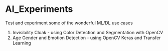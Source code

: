 # AI_Experiments
Test and experiment some of the wonderful ML/DL use cases

1. Invisibility Cloak - using Color Detection and Segmentation with OpenCV
2. Age Gender and Emotion Detection - using OpenCV Keras and Transfer Learning
